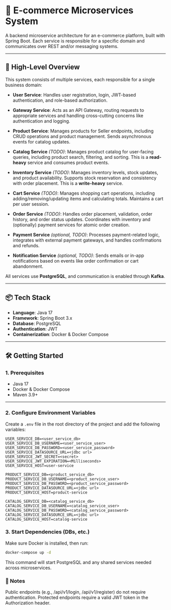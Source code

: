 # 🛒 E-commerce Microservices System

A backend microservice architecture for an e-commerce platform, built with Spring Boot. Each service is responsible for a specific domain and communicates over REST and/or messaging systems.

---

## 🚀 High-Level Overview

This system consists of multiple services, each responsible for a single business domain:

- **User Service**: Handles user registration, login, JWT-based authentication, and role-based authorization.
- **Gateway Service**: Acts as an API Gateway, routing requests to appropriate services and handling cross-cutting concerns like authentication and logging.
- **Product Service**: Manages products for Seller endpoints, including CRUD operations and product management. Sends asynchronous events for catalog updates.

- **Catalog Service** *(TODO)*: Manages product catalog for user-facing queries, including product search, filtering, and sorting. This is a **read-heavy** service and consumes product events.
- **Inventory Service** *(TODO)*: Manages inventory levels, stock updates, and product availability. Supports stock reservation and consistency with order placement. This is a **write-heavy** service.
- **Cart Service** *(TODO)*: Manages shopping cart operations, including adding/removing/updating items and calculating totals. Maintains a cart per user session.
- **Order Service** *(TODO)*: Handles order placement, validation, order history, and order status updates. Coordinates with inventory and (optionally) payment services for atomic order creation.

- **Payment Service** *(optional, TODO)*: Processes payment-related logic, integrates with external payment gateways, and handles confirmations and refunds.
- **Notification Service** *(optional, TODO)*: Sends emails or in-app notifications based on events like order confirmation or cart abandonment.

All services use **PostgreSQL**, and communication is enabled through **Kafka**.

---

## 📦 Tech Stack

- **Language**: Java 17
- **Framework**: Spring Boot 3.x
- **Database**: PostgreSQL
- **Authentication**: JWT
- **Containerization**: Docker & Docker Compose

---

## 🛠️ Getting Started

### 1. Prerequisites

- Java 17
- Docker & Docker Compose
- Maven 3.9+

---

### 2. Configure Environment Variables

Create a `.env` file in the root directory of the project and add the following variables:

```env
USER_SERVICE_DB=<user_service_db>
USER_SERVICE_DB_USERNAME=<user_service_user>
USER_SERVICE_DB_PASSWORD=<user_service_password>
USER_SERVICE_DATASOURCE_URL=<jdbc url>
USER_SERVICE_JWT_SECRET=<secret>
USER_SERVICE_JWT_EXPIRATION=<Milliseconds>
USER_SERVICE_HOST=user-service

PRODUCT_SERVICE_DB=<product_service_db>
PRODUCT_SERVICE_DB_USERNAME=<product_service_user>
PRODUCT_SERVICE_DB_PASSWORD=<product_service_password>
PRODUCT_SERVICE_DATASOURCE_URL=<jdbc url>
PRODUCT_SERVICE_HOST=product-service

CATALOG_SERVICE_DB=<catalog_service_db>
CATALOG_SERVICE_DB_USERNAME=<catalog_service_user>
CATALOG_SERVICE_DB_PASSWORD=<catalog_service_password>
CATALOG_SERVICE_DATASOURCE_URL=<jdbc url>
CATALOG_SERVICE_HOST=catalog-service
```
### 3. Start Dependencies (DBs, etc.)

Make sure Docker is installed, then run:
```bash
docker-compose up -d
```
This command will start PostgreSQL and any shared services needed across microservices.


### 📄 Notes
Public endpoints (e.g., /api/v1/login, /api/v1/register) do not require authentication.
Protected endpoints require a valid JWT token in the Authorization header.
